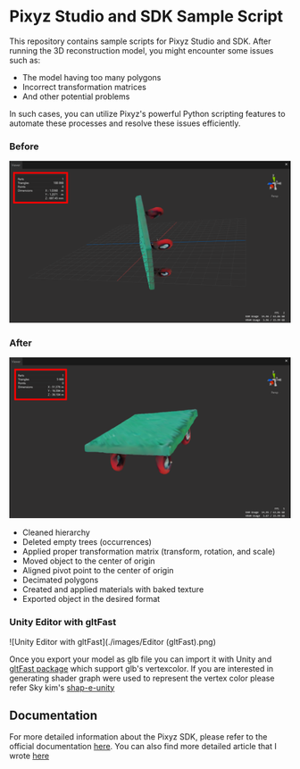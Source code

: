 # Pixyz Studio and SDK Sample Script

This repository contains sample scripts for Pixyz Studio and SDK. After running the 3D reconstruction model, you might encounter some issues such as:

- The model having too many polygons
- Incorrect transformation matrices
- And other potential problems

In such cases, you can utilize Pixyz's powerful Python scripting features to automate these processes and resolve these issues efficiently.

### Before
![Before Image](./images/before.png)

### After
![After Image](./images/after.png)

- Cleaned hierarchy
- Deleted empty trees (occurrences)
- Applied proper transformation matrix (transform, rotation, and scale)
- Moved object to the center of origin
- Aligned pivot point to the center of origin
- Decimated polygons
- Created and applied materials with baked texture
- Exported object in the desired format

### Unity Editor with gltFast
![Unity Editor with gltFast](./images/Editor (gltFast).png)

Once you export your model as glb file you can import it with Unity and [gltFast package](https://docs.unity3d.com/Packages/com.unity.cloud.gltfast@6.8/manual/installation.html) which support glb's vertexcolor.
If you are interested in generating shader graph were used to represent the vertex color please refer Sky kim's [shap-e-unity](https://github.com/skykim/shap-e-unity/tree/main)

## Documentation

For more detailed information about the Pixyz SDK, please refer to the official documentation [here](https://www.pixyz-software.com/documentations/html/2024.2/sdk/apidoc/python/algo.html).
You can also find more detailed article that I wrote [here](https://pnltoen.tistory.com/entry/Pixyz-Pixyz-SDK-%EC%86%8C%EA%B0%9C-%EB%B0%8F-Python%EC%9D%84-%ED%86%B5%ED%95%9C-AI-%EA%B8%B0%EB%8A%A5-%ED%99%9C%EC%9A%A9%ED%95%98%EA%B8%B0-TripoSR)
